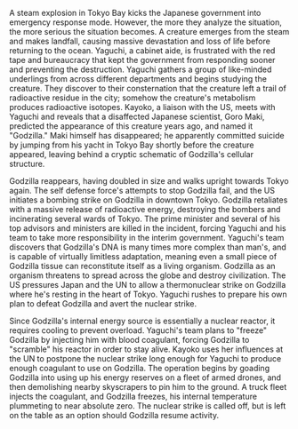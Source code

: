 <!-- Shin Godzilla (2016) -->

A steam explosion in Tokyo Bay kicks the Japanese government into emergency response mode. However, the more they analyze the situation, the more serious the situation becomes. A creature emerges from the steam and makes landfall, causing massive devastation and loss of life before returning to the ocean. Yaguchi, a cabinet aide, is frustrated with the red tape and bureaucracy that kept the government from responding sooner and preventing the destruction. Yaguchi gathers a group of like-minded underlings from across different departments and begins studying the creature. They discover to their consternation that the creature left a trail of radioactive residue in the city; somehow the creature's metabolism produces radioactive isotopes. Kayoko, a liaison with the US, meets with Yaguchi and reveals that a disaffected Japanese scientist, Goro Maki, predicted the appearance of this creature years ago, and named it "Godzilla." Maki himself has disappeared; he apparently committed suicide by jumping from his yacht in Tokyo Bay shortly before the creature appeared, leaving behind a cryptic schematic of Godzilla's cellular structure.

Godzilla reappears, having doubled in size and walks upright towards Tokyo again. The self  defense force's attempts to stop Godzilla fail, and the US initiates a bombing strike on Godzilla in downtown Tokyo. Godzilla retaliates with a massive release of radioactive energy, destroying the bombers and incinerating several wards of Tokyo. The prime minister and several of his top advisors and ministers are killed in the incident, forcing Yaguchi and his team to take more responsibility in the interim government. Yaguchi's team discovers that Godzilla's DNA is many times more complex than man's, and is capable of virtually limitless adaptation, meaning even a small piece of Godzilla tissue can reconstitute itself as a living organism. Godzilla as an organism threatens to spread across the globe and destroy civilization. The US pressures Japan and the UN to allow a thermonuclear strike on Godzilla where he's resting in the heart of Tokyo. Yaguchi rushes to prepare his own plan to defeat Godzilla and avert the nuclear strike.

Since Godzilla's internal energy source is essentially a nuclear reactor, it requires cooling to prevent overload. Yaguchi's team plans to "freeze" Godzilla by injecting him with blood coagulant, forcing Godzilla to "scramble" his reactor in order to stay alive. Kayoko uses her influences at the UN to postpone the nuclear strike long enough for Yaguchi to produce enough coagulant to use on Godzilla. The operation begins by goading Godzilla into using up his energy reserves on a fleet of armed drones, and then demolishing nearby skyscrapers to pin him to the ground. A truck fleet injects the coagulant, and Godzilla freezes, his internal temperature plummeting to near absolute zero. The nuclear strike is called off, but is left on the table as an option should Godzilla resume activity.